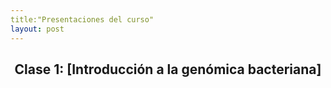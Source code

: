 ```yaml
---
title:"Presentaciones del curso"
layout: post
---
```

<html>
<article>
  <header><h2>Clase 1: [Introducción a la genómica bacteriana]</h2></header>
</article>
</html>
 


[Introducción a la genómica bacteriana]: chart.pdf
[jekyll-gh]:   https://github.com/jekyll/jekyll
[jekyll-talk]: https://talk.jekyllrb.com/

